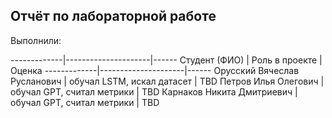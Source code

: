 ## Отчёт по лабораторной работе

Выполнили:

-------------|---------------------|------
Студент (ФИО) | Роль в проекте   | Оценка
-------------|---------------------|------
Орусский Вячеслав Русланович | обучал LSTM, искал датасет | TBD
Петров Илья Олегович | обучал GPT, считал метрики | TBD
Карнаков Никита Дмитриевич | обучал GPT, считал метрики | TBD

